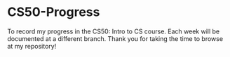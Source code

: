 # CS50-Progress
To record my progress in the CS50: Intro to CS course. Each week will be documented at a different branch. Thank you for taking the time to browse at my repository!
